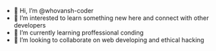- 👋 Hi, I’m @whovansh-coder
- 👀 I’m interested to learn something new here and connect with other developers
- 🌱 I’m currently learning proffessional conding 
- 💞️ I’m looking to collaborate on web developing and ethical hacking 

<!---
whovansh-coder/whovansh-coder is a ✨ special ✨ repository because its `README.md` (this file) appears on your GitHub profile.
You can click the Preview link to take a look at your changes.
--->

